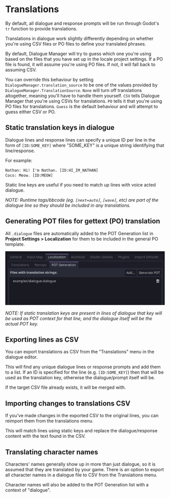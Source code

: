 # Translations

By default, all dialogue and response prompts will be run through Godot's `tr` function to provide translations.

Translations in dialogue work slightly differently depending on whether you're using CSV files or PO files to define your translated phrases.

By default, Dialogue Manager will try to guess which one you're using based on the files that you have set up in the locale project settings. If a PO file is found, it will assume you're using PO files. If not, it will fall back to assuming CSV.

You can override this behaviour by setting `DialogueManager.translation_source` to be one of the values provided by `DialogueManager.TranslationSource`. `None` will turn off translations altogether, meaning you'll have to handle them yourself. `CSV` tells Dialogue Manager that you're using CSVs for translations. `PO` tells it that you're using PO files for translations. `Guess` is the default behaviour and will attempt to guess either CSV or PO.

## Static translation keys in dialogue

Dialogue lines and response lines can specify a unique ID per line in the form of `[ID:SOME_KEY]` where "SOME_KEY" is a unique string identifying that line/response.

For example:

```
Nathan: Hi! I'm Nathan. [ID:HI_IM_NATHAN]
Coco: Meow. [ID:MEOW]
```

Static line keys are useful if you need to match up lines with voice acted dialogue.

_NOTE: Runtime tags/bbcode (eg. `[next=auto]`, `[wave]`, etc) are part of the dialogue line so they should be included in any translations._

## Generating POT files for gettext (PO) translation

All `.dialogue` files are automatically added to the POT Generation list in **Project Settings > Localization** for them to be included in the general PO template.

![Adding dialogue files to the POT generation list](media/pot-generation.jpg)

_NOTE: If static translation keys are present in lines of dialogue that key will be used as POT context for that line, and the dialogue itself will be the actual POT key._

## Exporting lines as CSV

You can export translations as CSV from the "Translations" menu in the dialogue editor.

This will find any unique dialogue lines or response prompts and add them to a list. If an ID is specified for the line (e.g. `[ID:SOME_KEY]`) then that will be used as the translation key, otherwise the dialogue/prompt itself will be.

If the target CSV file already exists, it will be merged with.

## Importing changes to translations CSV

If you've made changes in the exported CSV to the original lines, you can reimport them from the translations menu.

This will match lines using static keys and replace the dialogue/response content with the text found in the CSV.

## Translating character names

Characters' names generally show up in more than just dialogue, so it is assumed that they are translated by your game. There is an option to export all character names in a dialogue file to CSV from the Translations menu.

Character names will also be added to the POT Generation list with a context of "dialogue".

